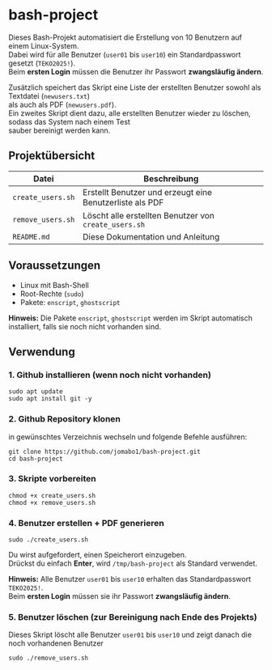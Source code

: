 # bash-project

Dieses Bash-Projekt automatisiert die Erstellung von 10 Benutzern auf einem Linux-System.  
Dabei wird für alle Benutzer (`user01` bis `user10`) ein Standardpasswort gesetzt (`TEKO2025!`).  
Beim **ersten Login** müssen die Benutzer ihr Passwort **zwangsläufig ändern**.  

Zusätzlich speichert das Skript eine Liste der erstellten Benutzer sowohl als Textdatei (`newusers.txt`)  
als auch als PDF (`newusers.pdf`).  
Ein zweites Skript dient dazu, alle erstellten Benutzer wieder zu löschen, sodass das System nach einem Test  
sauber bereinigt werden kann.

## Projektübersicht

| Datei                | Beschreibung                                                       |
|---------------------|---------------------------------------------------------------------|
| `create_users.sh`   | Erstellt Benutzer und erzeugt eine Benutzerliste als PDF           |
| `remove_users.sh`  | Löscht alle erstellten Benutzer von `create_users.sh`              |
| `README.md`         | Diese Dokumentation und Anleitung                                  |


##  Voraussetzungen

- Linux mit Bash-Shell
- Root-Rechte (`sudo`)  
- Pakete: `enscript`, `ghostscript`  

**Hinweis:** Die Pakete `enscript`, `ghostscript` werden im Skript automatisch installiert, falls sie noch nicht vorhanden sind.


##  Verwendung

### 1. Github installieren (wenn noch nicht vorhanden)


    sudo apt update
    sudo apt install git -y


### 2. Github Repository klonen
in gewünschtes Verzeichnis wechseln und folgende Befehle ausführen:

    git clone https://github.com/jomabo1/bash-project.git
    cd bash-project


### 3. Skripte vorbereiten

  
    chmod +x create_users.sh
    chmod +x remove_users.sh


### 4. Benutzer erstellen + PDF generieren


    sudo ./create_users.sh

 Du wirst aufgefordert, einen Speicherort einzugeben.  
    Drückst du einfach **Enter**, wird `/tmp/bash-project` als Standard verwendet.

   **Hinweis:**  Alle Benutzer `user01` bis `user10` erhalten das Standardpasswort `TEKO2025!`.  
    Beim **ersten Login** müssen sie ihr Passwort **zwangsläufig ändern**.
    
### 5. Benutzer löschen (zur Bereinigung nach Ende des Projekts)
Dieses Skript löscht alle Benutzer `user01` bis `user10`  und zeigt danach die noch vorhandenen Benutzer

    sudo ./remove_users.sh


